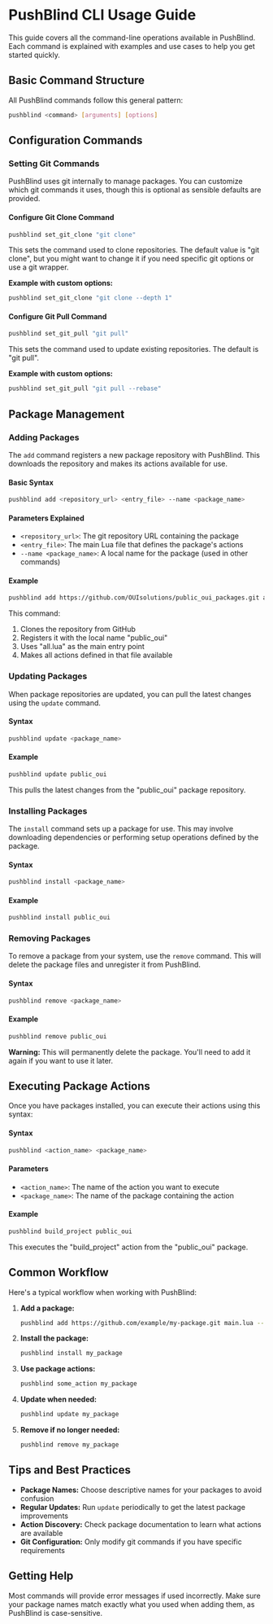 
# PushBlind CLI Usage Guide

This guide covers all the command-line operations available in PushBlind. Each command is explained with examples and use cases to help you get started quickly.

## Basic Command Structure

All PushBlind commands follow this general pattern:
```bash
pushblind <command> [arguments] [options]
```

## Configuration Commands

### Setting Git Commands

PushBlind uses git internally to manage packages. You can customize which git commands it uses, though this is optional as sensible defaults are provided.

#### Configure Git Clone Command
```bash
pushblind set_git_clone "git clone"
```
This sets the command used to clone repositories. The default value is "git clone", but you might want to change it if you need specific git options or use a git wrapper.

**Example with custom options:**
```bash
pushblind set_git_clone "git clone --depth 1"
```

#### Configure Git Pull Command
```bash
pushblind set_git_pull "git pull"
```
This sets the command used to update existing repositories. The default is "git pull".

**Example with custom options:**
```bash
pushblind set_git_pull "git pull --rebase"
```

## Package Management

### Adding Packages

The `add` command registers a new package repository with PushBlind. This downloads the repository and makes its actions available for use.

#### Basic Syntax
```bash
pushblind add <repository_url> <entry_file> --name <package_name>
```

#### Parameters Explained
- `<repository_url>`: The git repository URL containing the package
- `<entry_file>`: The main Lua file that defines the package's actions
- `--name <package_name>`: A local name for the package (used in other commands)

#### Example
```bash
pushblind add https://github.com/OUIsolutions/public_oui_packages.git all.lua --name public_oui
```

This command:
1. Clones the repository from GitHub
2. Registers it with the local name "public_oui"
3. Uses "all.lua" as the main entry point
4. Makes all actions defined in that file available

### Updating Packages

When package repositories are updated, you can pull the latest changes using the `update` command.

#### Syntax
```bash
pushblind update <package_name>
```

#### Example
```bash
pushblind update public_oui
```

This pulls the latest changes from the "public_oui" package repository.

### Installing Packages

The `install` command sets up a package for use. This may involve downloading dependencies or performing setup operations defined by the package.

#### Syntax
```bash
pushblind install <package_name>
```

#### Example
```bash
pushblind install public_oui
```

### Removing Packages

To remove a package from your system, use the `remove` command. This will delete the package files and unregister it from PushBlind.

#### Syntax
```bash
pushblind remove <package_name>
```

#### Example
```bash
pushblind remove public_oui
```

**Warning:** This will permanently delete the package. You'll need to add it again if you want to use it later.

## Executing Package Actions

Once you have packages installed, you can execute their actions using this syntax:

#### Syntax
```bash
pushblind <action_name> <package_name>
```

#### Parameters
- `<action_name>`: The name of the action you want to execute
- `<package_name>`: The name of the package containing the action

#### Example
```bash
pushblind build_project public_oui
```

This executes the "build_project" action from the "public_oui" package.

## Common Workflow

Here's a typical workflow when working with PushBlind:

1. **Add a package:**
   ```bash
   pushblind add https://github.com/example/my-package.git main.lua --name my_package
   ```

2. **Install the package:**
   ```bash
   pushblind install my_package
   ```

3. **Use package actions:**
   ```bash
   pushblind some_action my_package
   ```

4. **Update when needed:**
   ```bash
   pushblind update my_package
   ```

5. **Remove if no longer needed:**
   ```bash
   pushblind remove my_package
   ```

## Tips and Best Practices

- **Package Names:** Choose descriptive names for your packages to avoid confusion
- **Regular Updates:** Run `update` periodically to get the latest package improvements
- **Action Discovery:** Check package documentation to learn what actions are available
- **Git Configuration:** Only modify git commands if you have specific requirements

## Getting Help

Most commands will provide error messages if used incorrectly. Make sure your package names match exactly what you used when adding them, as PushBlind is case-sensitive.
